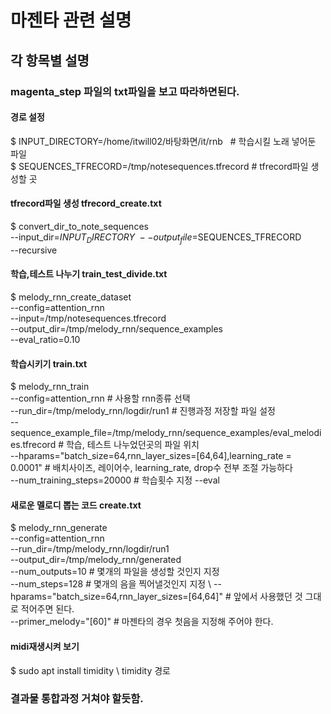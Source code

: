 # 마젠타 관련 설명

## 각 항목별 설명


### magenta_step 파일의 txt파일을 보고 따라하면된다.

#### 경로 설정 
$ INPUT_DIRECTORY=/home/itwill02/바탕화면/it/rnb       # 학습시킬 노래 넣어둔 파일 \
$ SEQUENCES_TFRECORD=/tmp/notesequences.tfrecord    # tfrecord파일 생성할 곳 

#### tfrecord파일 생성 tfrecord_create.txt
$ convert_dir_to_note_sequences \
--input_dir=$INPUT_DIRECTORY \
--output_file=$SEQUENCES_TFRECORD \
--recursive

#### 학습,테스트 나누기 train_test_divide.txt
$ melody_rnn_create_dataset \
--config=attention_rnn \
--input=/tmp/notesequences.tfrecord \
--output_dir=/tmp/melody_rnn/sequence_examples \
--eval_ratio=0.10

#### 학습시키기 train.txt
$ melody_rnn_train \
--config=attention_rnn # 사용할 rnn종류 선택 \
--run_dir=/tmp/melody_rnn/logdir/run1   # 진행과정 저장할 파일 설정 \
--sequence_example_file=/tmp/melody_rnn/sequence_examples/eval_melodies.tfrecord # 학습, 테스트 나누었던곳의 파일 위치 \
--hparams="batch_size=64,rnn_layer_sizes=[64,64],learning_rate = 0.0001" # 배치사이즈, 레이어수, learning_rate, drop수 전부 조절 가능하다 \
--num_training_steps=20000   # 학습횟수 지정
--eval

#### 새로운 멜로디 뽑는 코드 create.txt
$ melody_rnn_generate \
--config=attention_rnn \
--run_dir=/tmp/melody_rnn/logdir/run1 \
--output_dir=/tmp/melody_rnn/generated \
--num_outputs=10   # 몇개의 파일을 생성할 것인지 지정 \
--num_steps=128 # 몇개의 음을 찍어낼것인지 지정 \ 
--hparams="batch_size=64,rnn_layer_sizes=[64,64]" # 앞에서 사용했던 것 그대로 적어주면 된다. \
--primer_melody="[60]" # 마젠타의 경우 첫음을 지정해 주어야 한다.


#### midi재생시켜 보기 
$ sudo apt install timidity \ 
timidity 경로 



### 결과물 통합과정 거쳐야 할듯함.

